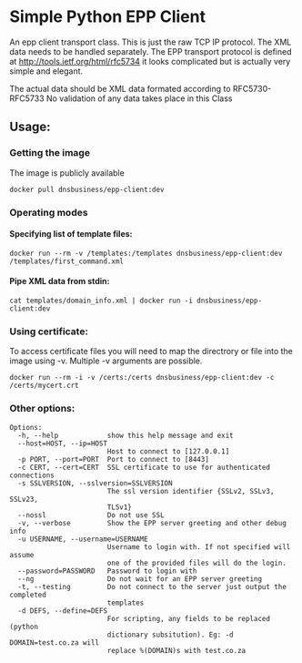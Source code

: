 # Simple Python EPP Client

An epp client transport class. This is just the raw TCP IP protocol. The XML data needs to be handled separately.
The EPP transport protocol is defined at http://tools.ietf.org/html/rfc5734 it looks complicated but is
actually very simple and elegant.

The actual data should be XML data formated according to RFC5730-RFC5733
No validation of any data takes place in this Class

## Usage:

### Getting the image

The image is publicly available
```shell
docker pull dnsbusiness/epp-client:dev
```

### Operating modes
#### Specifying list of template files:
```shell
docker run --rm -v /templates:/templates dnsbusiness/epp-client:dev /templates/first_command.xml
```

#### Pipe XML data from stdin:
```shell
cat templates/domain_info.xml | docker run -i dnsbusiness/epp-client:dev 
```

### Using certificate:
To access certificate files you will need to map the directrory or file into the image using -v.  Multiple -v arguments are possible.
```shell
docker run --rm -i -v /certs:/certs dnsbusiness/epp-client:dev -c /certs/mycert.crt
```

### Other options:

```shell
Options:
  -h, --help            show this help message and exit
  --host=HOST, --ip=HOST
                        Host to connect to [127.0.0.1]
  -p PORT, --port=PORT  Port to connect to [8443]
  -c CERT, --cert=CERT  SSL certificate to use for authenticated connections
  -s SSLVERSION, --sslversion=SSLVERSION
                        The ssl version identifier {SSLv2, SSLv3, SSLv23,
                        TLSv1}
  --nossl               Do not use SSL
  -v, --verbose         Show the EPP server greeting and other debug info
  -u USERNAME, --username=USERNAME
                        Username to login with. If not specified will assume
                        one of the provided files will do the login.
  --password=PASSWORD   Password to login with
  --ng                  Do not wait for an EPP server greeting
  -t, --testing         Do not connect to the server just output the completed
                        templates
  -d DEFS, --define=DEFS
                        For scripting, any fields to be replaced (python
                        dictionary subsitution). Eg: -d DOMAIN=test.co.za will
                        replace %(DOMAIN)s with test.co.za
```
